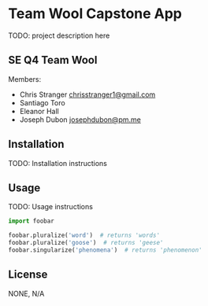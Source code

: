 # Team Wool Capstone App

TODO: project description here

## SE Q4 Team Wool

Members:

- Chris Stranger <chrisstranger1@gmail.com>
- Santiago Toro
- Eleanor Hall
- Joseph Dubon <josephdubon@pm.me>

## Installation

TODO: Installation instructions

## Usage

TODO: Usage instructions

```python
import foobar

foobar.pluralize('word')  # returns 'words'
foobar.pluralize('goose')  # returns 'geese'
foobar.singularize('phenomena')  # returns 'phenomenon'
```

## License

NONE, N/A